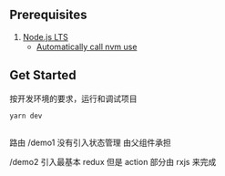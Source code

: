 ## Prerequisites

1. [Node.js LTS](https://github.com/nodejs/Release)
    * [Automatically call nvm use](https://github.com/nvm-sh/nvm#deeper-shell-integration)

## Get Started

按开发环境的要求，运行和调试项目

```
yarn dev
```

##
路由
/demo1 没有引入状态管理 由父组件承担

/demo2 引入最基本 redux 但是 action 部分由 rxjs 来完成
